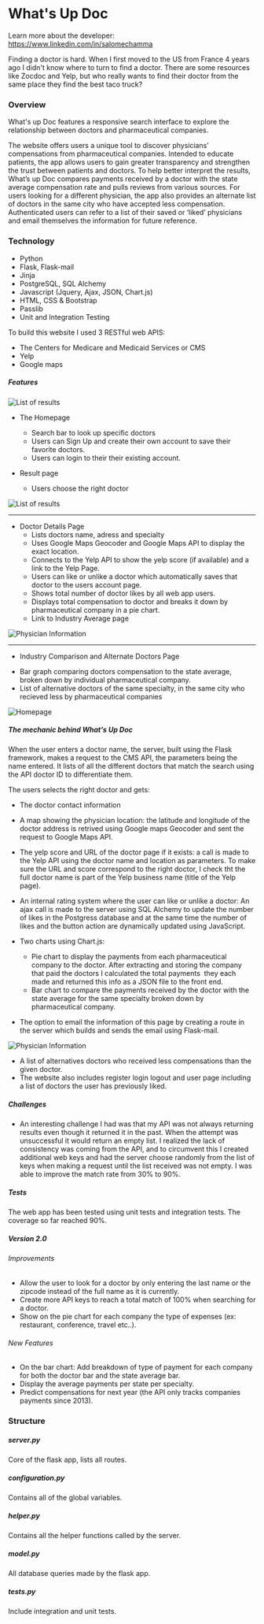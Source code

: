 What's Up Doc
===========

Learn more about the developer: https://www.linkedin.com/in/salomechamma

Finding a doctor is hard. When I first moved to the US from France 4 years ago I didn't know where to turn to find a doctor. There are some resources like Zocdoc and Yelp, but who really wants to find their doctor from the same place they find the best taco truck? 


### Overview

What's up Doc features a responsive search interface to explore the relationship between doctors and pharmaceutical companies.

The website offers users a unique tool to discover physicians’ compensations from pharmaceutical companies. Intended to educate patients, the app allows users to gain greater transparency and strengthen the trust between patients and doctors. To help better interpret the results, What’s up Doc compares payments received by a doctor with the state average compensation rate and pulls reviews from various sources. For users looking for a different physician, the app also provides an alternate list of doctors in the same city who have accepted less compensation. Authenticated users can refer to a list of their saved or ‘liked’ physicians and email themselves the information for future reference.



### Technology

* Python
* Flask, Flask-mail
* Jinja
*  PostgreSQL, SQL Alchemy
* Javascript (Jquery, Ajax, JSON, Chart.js)
* HTML, CSS & Bootstrap
* Passlib
* Unit and Integration Testing

To build this website I used 3 RESTful web APIS: 
* The Centers for Medicare and Medicaid Services or CMS
* Yelp 
* Google maps


##### Features

![List of results](https://github.com/salomechamma/Doctor_Project/blob/master/static/img/homepage.png)

* The Homepage
    * Search bar to look up specific doctors
    * Users can Sign Up and create their own account to save their favorite doctors.
    * Users can login to their their existing account.

* Result page
    * Users choose the right doctor

![List of results](https://github.com/salomechamma/Doctor_Project/blob/master/static/img/results.png)

-------------

* Doctor Details Page
    * Lists doctors name, adress and specialty
    * Uses Google Maps Geocoder and Google Maps API to display the exact location.
    * Connects to the Yelp API to show the yelp score (if available) and a link to the Yelp Page.
    * Users can like or unlike a doctor which automatically saves that doctor to the users account page.
    * Shows total number of doctor likes by all web app users.
    * Displays total compensation to doctor and breaks it down by pharmaceutical company in a pie chart.
    * Link to Industry Average page

 ![Physician Information](https://github.com/salomechamma/Doctor_Project/blob/master/static/img/docinfo.png)

---------

* Industry Comparison and Alternate Doctors Page
- Bar graph comparing doctors compensation to the state average, broken down by individual pharmaceutical company. 
- List of alternative doctors of the same specialty, in the same city who recieved less by pharmaceutical companies

![Homepage](https://github.com/salomechamma/Doctor_Project/blob/master/static/img/comp.png)


##### The mechanic behind What's Up Doc


When the user enters a doctor name, the server, built using the Flask framework, makes a request to the CMS API, the parameters being the name entered. It lists of all the different doctors that match the search using the API doctor ID to differentiate them. 



The users selects the right doctor and gets: 
* The doctor contact information 
* A map showing the physician location: the latitude and longitude of the doctor address is retrived using Google maps Geocoder and sent the request to Google Maps API.
* The yelp score and URL of the doctor page if it exists: a call is made to the Yelp API using the doctor name and location as parameters. To make sure the URL and score correspond to the right doctor, I check tht the full doctor name is part of the Yelp business name (title of the Yelp page).
* An internal rating system where the user can like or unlike a doctor: An ajax call is made to the server using SQL Alchemy to update the number of likes in the Postgress database and at the same time the number of likes and the button action are dynamically updated using JavaScript. 
* Two charts using Chart.js: 
    * Pie chart to display the payments from each pharmaceutical company to the doctor. After extracting and storing the company that paid the doctors I calculated the total payments  they each made and returned this info as a JSON file to the front end.
    * Bar chart to compare the payments received by the doctor with the state average for the same specialty broken down by pharmaceutical company.


* The option to  email the information of this page by creating a route in the server which builds and sends the email using Flask-mail.

![Physician Information](https://github.com/salomechamma/Doctor_Project/blob/master/static/img/email.png)

* A list of alternatives doctors who received less compensations than the given doctor.  
* The website also includes register login logout and user page including a list of doctors the user has previously liked. 




##### Challenges
* An interesting challenge I had was that my API was not always returning results even though it returned it in the past. When the attempt was unsuccessful it would return an empty list.  I realized the lack of consistency was coming from the API, and to circumvent this I created additional web keys and had the server choose randomly from the list of keys when making a request until the list received was not empty. I was able to improve the match rate from 30% to 90%.


##### Tests
The web app has been tested using unit tests and integration tests.
The coverage so far reached 90%.

##### Version 2.0

###### Improvements
* Allow the user to look for a doctor by only entering the last name or the zipcode instead of the full name as it is currently.
* Create more API keys to reach a total match of 100% when searching for a doctor.
* Show on the pie chart for each company the type of expenses (ex: restaurant, conference, travel etc..).

###### New Features
* On the bar chart: Add breakdown of type of payment for each company for both the doctor bar and the state average bar.
* Display the average payments per state per specialty.
* Predict compensations for next year (the API only tracks companies payments since 2013).



### Structure

##### server.py
Core of the flask app, lists all routes.

##### configuration.py
Contains all of the global variables.

##### helper.py
Contains all the helper functions called by the server.

##### model.py
All database queries made by the flask app.

##### tests.py
Include integration and unit tests.




 



